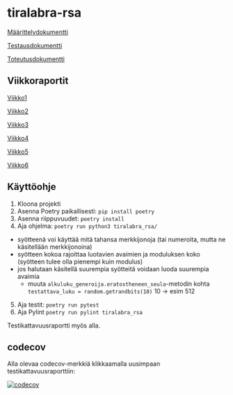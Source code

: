 # tiralabra-rsa

[Määrittelydokumentti](https://github.com/joonakauranen/tiralabra-rsa/blob/main/dokumentaatio/maarittelydokumentti.md)

[Testausdokumentti](https://github.com/joonakauranen/tiralabra-rsa/blob/main/dokumentaatio/testausdokumentti.md)

[Toteutusdokumentti](https://github.com/joonakauranen/tiralabra-rsa/blob/main/dokumentaatio/toteutusdokumentti.md)

## Viikkoraportit

[Viikko1](https://github.com/joonakauranen/tiralabra-rsa/blob/main/dokumentaatio/viikkoraportit/Viikkoraportti1.md)

[Viikko2](https://github.com/joonakauranen/tiralabra-rsa/blob/main/dokumentaatio/viikkoraportit/Viikkoraportti2.md)

[Viikko3](https://github.com/joonakauranen/tiralabra-rsa/blob/main/dokumentaatio/viikkoraportit/Viikkoraportti3.md)

[Viikko4](https://github.com/joonakauranen/tiralabra-rsa/blob/main/dokumentaatio/viikkoraportit/Viikkoraportti4.md)

[Viikko5](https://github.com/joonakauranen/tiralabra-rsa/blob/main/dokumentaatio/viikkoraportit/Viikkoraportti5.md)

[Viikko6](https://github.com/joonakauranen/tiralabra-rsa/blob/main/dokumentaatio/viikkoraportit/Viikkoraportti6.md)

## Käyttöohje

1. Kloona projekti
2. Asenna Poetry paikallisesti: ```pip install poetry```
3. Asenna riippuvuudet: ```poetry install```
4. Aja ohjelma: ```poetry run python3 tiralabra_rsa/```
  - syötteenä voi käyttää mitä tahansa merkkijonoja (tai numeroita, mutta ne käsitellään merkkijonoina)
  - syötteen kokoa rajoittaa luotavien avaimien ja moduluksen koko (syötteen tulee olla pienempi kuin modulus)
  - jos halutaan käsitellä suurempia syötteitä voidaan luoda suurempia avaimia
    - muuta ```alkuluku_generoija.eratostheneen_seula```-metodin kohta ```testattava_luku = random.getrandbits(10)``` 10 -> esim 512
5. Aja testit: ```poetry run pytest```
6. Aja Pylint ```poetry run pylint tiralabra_rsa```

Testikattavuusraportti myös alla.

## codecov

Alla olevaa codecov-merkkiä klikkaamalla uusimpaan testikattavuusraporttiin:

[![codecov](https://codecov.io/gh/joonakauranen/tiralabra-rsa/branch/main/graph/badge.svg?token=0Z1448E5ED)](https://codecov.io/gh/joonakauranen/tiralabra-rsa)
